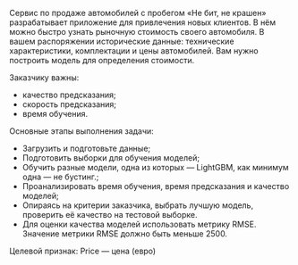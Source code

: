 Сервис по продаже автомобилей с пробегом «Не бит, не крашен» разрабатывает приложение для привлечения новых клиентов. В нём можно быстро узнать рыночную стоимость своего автомобиля. В вашем распоряжении исторические данные: технические характеристики, комплектации и цены автомобилей. Вам нужно построить модель для определения стоимости.

Заказчику важны:

- качество предсказания;
- скорость предсказания;
- время обучения.

Основные этапы выполнения задачи:

- Загрузить и подготовьте данные;
- Подготовить выборки для обучения моделей;
- Обучить разные модели, одна из которых — LightGBM, как минимум одна — не бустинг.;
- Проанализировать время обучения, время предсказания и качество моделей;
- Опираясь на критерии заказчика, выбрать лучшую модель, проверить её качество на тестовой выборке.
- Для оценки качества моделей использовать метрику RMSE. Значение метрики RMSE должно быть меньше 2500.

Целевой признак: Price — цена (евро)
